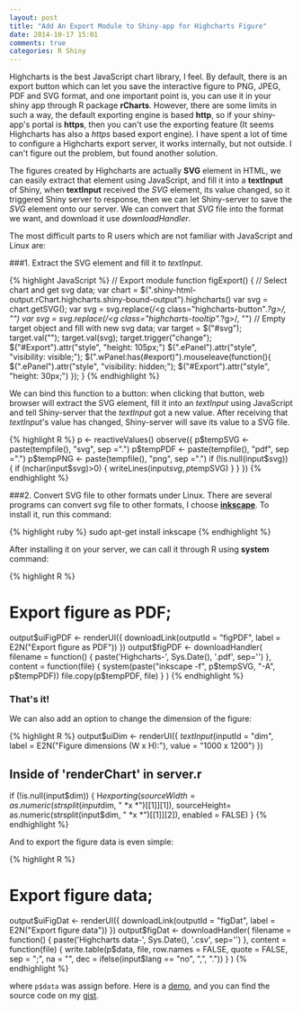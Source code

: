 ```yaml
---
layout: post
title: "Add An Export Module to Shiny-app for Highcharts Figure"
date: 2014-10-17 15:01
comments: true
categories: R Shiny
---
```


Highcharts is the best JavaScript chart library, I feel. By default, there is an export button which can let you save the interactive figure to PNG, JPEG, PDF and SVG format, and one important point is, you can use it in your shiny app through R package **rCharts**. However, there are some limits in such a way, the default exporting engine is based **http**, so if your shiny-app's portal is **https**, then you can't use the exporting feature (It seems Highcharts has also a *https* based export engine). I have spent a lot of time to configure a Highcharts export server, it works internally, but not outside. I can't figure out the problem, but found another solution. 


The figures created by Highcharts are actually **SVG** element in HTML, we can easily extract that element using JavaScript, and fill it into a **textInput** of Shiny, when **textInput** received the *SVG* element, its value changed, so it triggered Shiny server to response, then we can let Shiny-server to save the *SVG* element onto our server. We can convert that *SVG* file into the format we want, and download it use *downloadHandler*. 


The most difficult parts to R users which are not familiar with JavaScript and Linux are: 

###1. Extract the SVG element and fill it to *textInput*.

{% highlight JavaScript %}
// Export module
function figExport() {
  // Select chart and get svg data;
  var chart = $(".shiny-html-output.rChart.highcharts.shiny-bound-output").highcharts()
  var svg = chart.getSVG();
  var svg = svg.replace(/<g class="highcharts-button".*?g>/, "")
  var svg = svg.replace(/<g class="highcharts-tooltip".*?g>/, "")
  // Empty target object and fill with new svg data;
  var target = $("#svg");
  target.val("");
  target.val(svg);
  target.trigger("change");
  $("#Export").attr("style", "height: 105px;")
  $(".ePanel").attr("style", "visibility: visible;");
  $(".wPanel:has(#export)").mouseleave(function(){
    $(".ePanel").attr("style", "visibility: hidden;");
    $("#Export").attr("style", "height: 30px;")
  });
}
{% endhighlight %}

We can bind this function to a button: when clicking that button, web browser will extract the SVG element, fill it into an *textInput* using JavaScript and tell Shiny-server that the *textInput* got a new value. After receiving that *textInput*'s value has changed, Shiny-server will save its value to a SVG file. 

{% highlight R %}
p <- reactiveValues()
observe({
  p$tempSVG <- paste(tempfile(), "svg", sep =".")
  p$tempPDF <- paste(tempfile(), "pdf", sep =".")
  p$tempPNG <- paste(tempfile(), "png", sep =".")
  if (!is.null(input$svg)) {
    if (nchar(input$svg)>0) {
      writeLines(input$svg, p$tempSVG)
    }
  }
})
{% endhighlight %}



###2. Convert SVG file to other formats under Linux.
There are several programs can convert svg file to other formats, I choose **[inkscape](https://apps.ubuntu.com/cat/applications/precise/inkscape/)**. To install it, run this command:

{% highlight ruby %}
sudo apt-get install inkscape
{% endhighlight %}

After installing it on your server, we can call it through R using **system** command: 

{% highlight R %}
# Export figure as PDF;
output$uiFigPDF <- renderUI({
  downloadLink(outputId = "figPDF", 
               label    = E2N("Export figure as PDF"))
})
output$figPDF <- downloadHandler(
  filename = function() {
    paste('Highcharts-', Sys.Date(), '.pdf', sep='')
  },
  content = function(file) {
    system(paste("inkscape -f", p$tempSVG, "-A", p$tempPDF))
    file.copy(p$tempPDF, file)
  }
)
{% endhighlight %}


### That's it!

We can also add an option to change the dimension of the figure: 

{% highlight R %}
output$uiDim <- renderUI({
  *textInput*(inputId = "dim", label = E2N("Figure dimensions (W x H):"), 
            value = "1000 x 1200")
})

## Inside of  'renderChart' in server.r     
if (!is.null(input$dim)) {
  H$exporting(sourceWidth = as.numeric(strsplit(input$dim, " *x *")[[1]][1]),
              sourceHeight= as.numeric(strsplit(input$dim, " *x *")[[1]][2]),
              enabled = FALSE)
}
{% endhighlight %} 

And to export the figure data is even simple: 


{% highlight R %}
# Export figure data;
output$uiFigDat <- renderUI({
  downloadLink(outputId = "figDat", 
               label    = E2N("Export figure data"))
})
output$figDat <- downloadHandler(
  filename = function() {
    paste('Highcharts data-', Sys.Date(), '.csv', sep='')
  },
  content = function(file) {
    write.table(p$data, file, row.names = FALSE, quote = FALSE, sep = ";", 
                na = "", dec = ifelse(input$lang == "no", ",", "."))
  }
)
{% endhighlight %}

where <code>p$data</code> was assign before. Here is a [demo](http://188.226.199.99/shiny-server/shinyExport/), and you can find the source code on my [gist](https://gist.github.com/withr/59cc48edc1658b61ea4e).





